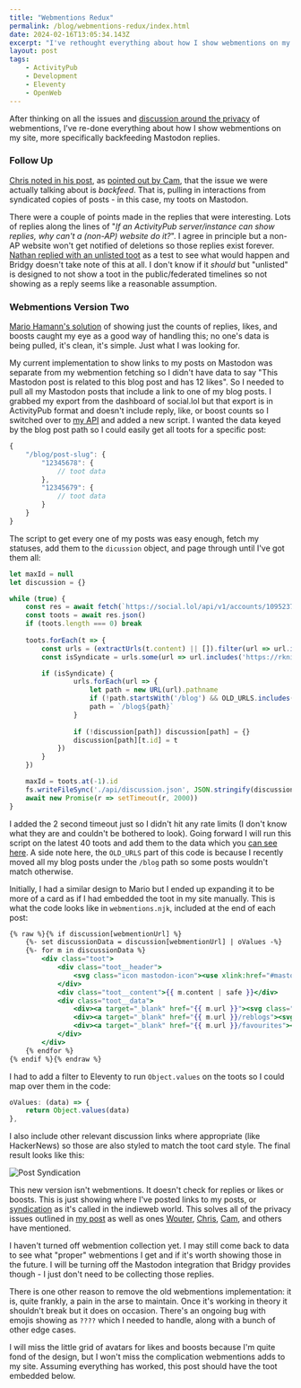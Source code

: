 ```yaml
---
title: "Webmentions Redux"
permalink: /blog/webmentions-redux/index.html
date: 2024-02-16T13:05:34.143Z
excerpt: "I've rethought everything about how I show webmentions on my blog posts and switched to just showing syndicated posts instead"
layout: post
tags:
    - ActivityPub
    - Development
    - Eleventy
    - OpenWeb
---
```


After thinking on all the issues and [discussion around the privacy](https://social.lol/@robb/111908222268633475) of webmentions, I've re-done everything about how I show webmentions on my site, more specifically backfeeding Mastodon replies.

### Follow Up

[Chris noted in his post](https://chrismcleod.dev/blog/more-words-on-webmentions-and-backfeed/), as [pointed out by Cam](https://campegg.com/2024/02/11/over-the-last.html), that the issue we were actually talking about is _backfeed_. That is, pulling in interactions from syndicated copies of posts - in this case, my toots on Mastodon.

There were a couple of points made in the replies that were interesting. Lots of replies along the lines of "_If an ActivityPub server/instance can show replies, why can't a (non-AP) website do it?_". I agree in principle but a non-AP website won't get notified of deletions so those replies exist forever. [Nathan replied with an unlisted toot](https://sunny.garden/@knowler/111912465243280847) as a test to see what would happen and Bridgy doesn't take note of this at all. I don't know if it _should_ but "unlisted" is designed to not show a toot in the public/federated timelines so not showing as a reply seems like a reasonable assumption.

### Webmentions Version Two

[Mario Hamann's solution](https://mariohamann.com/showing-mastodon-reactions-on-a-statamic-website) of showing just the counts of replies, likes, and boosts caught my eye as a good way of handling this; no one's data is being pulled, it's clean, it's simple. Just what I was looking for.

My current implementation to show links to my posts on Mastodon was separate from my webmention fetching so I didn't have data to say "This Mastodon post is related to this blog post and has 12 likes". So I needed to pull all my Mastodon posts that include a link to one of my blog posts. I grabbed my export from the dashboard of social.lol but that export is in ActivityPub format and doesn't include reply, like, or boost counts so I switched over to [my API](https://api.rknight.me/) and added a new script. I wanted the data keyed by the blog post path so I could easily get all toots for a specific post:

```js
{
	"/blog/post-slug": {
		"12345678": {
			// toot data
		},
		"12345679": {
			// toot data
		}
	}
}
```

The script to get every one of my posts was easy enough, fetch my statuses, add them to the `dicussion` object, and page through until I've got them all:

```js
let maxId = null
let discussion = {}

while (true) {
    const res = await fetch(`https://social.lol/api/v1/accounts/109523762776095110/statuses?exclude_replies=true&limit=40&exclude_reblogs=true${maxId ? `&max_id=${maxId}` : ''}`)
    const toots = await res.json()
    if (toots.length === 0) break
    
    toots.forEach(t => {
        const urls = (extractUrls(t.content) || []).filter(url => url.includes('https://rknight.me'))
        const isSyndicate = urls.some(url => url.includes('https://rknight.me'))

        if (isSyndicate) {
                urls.forEach(url => {
                    let path = new URL(url).pathname
                    if (!path.startsWith('/blog') && OLD_URLS.includes(path)) {
                    path = `/blog${path}`
                }
                
                if (!discussion[path]) discussion[path] = {}
                discussion[path][t.id] = t
            })
        }
    })

    maxId = toots.at(-1).id
    fs.writeFileSync('./api/discussion.json', JSON.stringify(discussion, '', 2))
    await new Promise(r => setTimeout(r, 2000))
}
```

I added the 2 second timeout just so I didn't hit any rate limits (I don't know what they are and couldn't be bothered to look). Going forward I will run this script on the latest 40 toots and add them to the data which you [can see here](https://github.com/rknightuk/api/blob/main/services/discussion.js). A side note here, the `OLD_URLS` part of this code is because I recently moved all my blog posts under the `/blog` path so some posts wouldn't match otherwise.

Initially, I had a similar design to Mario but I ended up expanding it to be more of a card as if I had embedded the toot in my site manually. This is what the code looks like in `webmentions.njk`, included at the end of each post:

```hbs
{% raw %}{% if discussion[webmentionUrl] %}
    {%- set discussionData = discussion[webmentionUrl] | oValues -%}
    {%- for m in discussionData %}
        <div class="toot">
            <div class="toot__header">
                <svg class="icon mastodon-icon"><use xlink:href="#mastodon"></use></svg> <a target="_blank" href="{{ m.url }}">Discuss on Mastodon</a>
            </div>
            <div class="toot__content">{{ m.content | safe }}</div>
            <div class="toot__data">
                <div><a target="_blank" href="{{ m.url }}"><svg class="icon"><use xlink:href="#socialreply"></use></svg> {{ m.replies_count }}</a></div>
                <div><a target="_blank" href="{{ m.url }}/reblogs"><svg class="icon"><use xlink:href="#socialboost"></use></svg> {{ m.reblogs_count }}</a></div>
                <div><a target="_blank" href="{{ m.url }}/favourites"><svg class="icon"><use xlink:href="#sociallike"></use></svg> {{ m.favourites_count }}</a></div>
            </div>
        </div>
    {% endfor %}
{% endif %}{% endraw %}
```

I had to add a filter to Eleventy to run `Object.values` on the toots so I could map over them in the code:

```js
oValues: (data) => { 
	return Object.values(data)
},
```

I also include other relevant discussion links where appropriate (like HackerNews) so those are also styled to match the toot card style. The final result looks like this:

![Post Syndication](https://rknightuk.s3.amazonaws.com/site/post-syndication.png)

This new version isn't webmentions. It doesn't check for replies or likes or boosts. This is just showing where I've posted links to my posts, or [syndication](https://indieweb.org/Category:syndication) as it's called in the indieweb world. This solves all of the privacy issues outlined in [my post](https://rknight.me/blog/mastodon-webmentions-and-privacy/) as well as ones [Wouter](https://brainbaking.com/post/2023/05/why-i-retired-my-webmention-server/), [Chris](https://chrismcleod.dev/blog/some-words-on-webmentions/), [Cam](https://campegg.com/2024/02/11/over-the-last.html), and others have mentioned.

I haven't turned off webmention collection yet. I may still come back to data to see what "proper" webmentions I get and if it's worth showing those in the future. I will be turning off the Mastodon integration that Bridgy provides though - I just don't need to be collecting those replies. 

There is one other reason to remove the old webmentions implementation: it is, quite frankly, a pain in the arse to maintain. Once it's working in theory it shouldn't break but it does on occasion. There's an ongoing bug with emojis showing as `????` which I needed to handle, along with a bunch of other edge cases.

I will miss the little grid of avatars for likes and boosts because I'm quite fond of the design, but I won't miss the complication webmentions adds to my site. Assuming everything has worked, this post should have the toot embedded below.